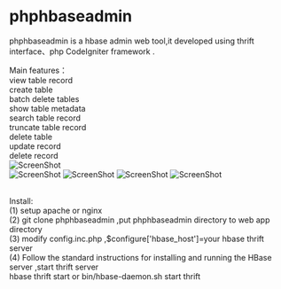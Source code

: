 phphbaseadmin
=============

phphbaseadmin is a hbase admin web tool,it developed using thrift interface、php CodeIgniter framework .

Main features：<br>
       view table record <br>
       create table <br>
       batch delete tables<br>
       show table metadata<br>
       search table record<br>
       truncate table record<br>
       delete table   <br>
       update record<br>
       delete record<br>
![ScreenShot](https://raw.github.com/hivefans/phphbaseadmin/master/screeshot/main.png)   
![ScreenShot](https://raw.github.com/hivefans/phphbaseadmin/master/screeshot/createtable.png) 
![ScreenShot](https://raw.github.com/hivefans/phphbaseadmin/master/screeshot/search.png) 
![ScreenShot](https://raw.github.com/hivefans/phphbaseadmin/master/screeshot/record.png) 
![ScreenShot](https://raw.github.com/hivefans/phphbaseadmin/master/screeshot/metadata.png) 

<br>
Install:<br>
(1) setup apache or nginx <br>
(2) git clone phphbaseadmin ,put phphbaseadmin directory to web app directory <br>
(3) modify config.inc.php ,$configure['hbase_host']=your hbase thrift server <br>
(4) Follow the standard instructions for installing and running the HBase server ,start thrift server  <br>
     hbase thrift start  or  bin/hbase-daemon.sh start thrift



